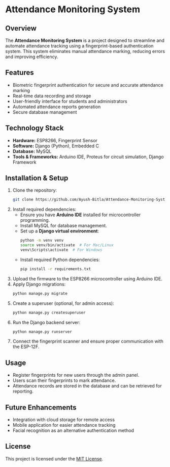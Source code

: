 # Attendance Monitoring System

## Overview
The **Attendance Monitoring System** is a project designed to streamline and automate attendance tracking using a fingerprint-based authentication system. This system eliminates manual attendance marking, reducing errors and improving efficiency.

## Features
- Biometric fingerprint authentication for secure and accurate attendance marking
- Real-time data recording and storage
- User-friendly interface for students and administrators
- Automated attendance reports generation
- Secure database management

## Technology Stack
- **Hardware:** ESP8266, Fingerprint Sensor
- **Software:** Django (Python), Embedded C
- **Database:** MySQL
- **Tools & Frameworks:** Arduino IDE, Proteus for circuit simulation, Django Framework

## Installation & Setup
1. Clone the repository:
   ```sh
   git clone https://github.com/Ayush-Bitla/Attendance-Monitoring-System.git
   ```
2. Install required dependencies:
   - Ensure you have **Arduino IDE** installed for microcontroller programming.
   - Install MySQL for database management.
   - Set up a **Django virtual environment**:
     ```sh
     python -m venv venv
     source venv/bin/activate  # For Mac/Linux
     venv\Scripts\activate  # For Windows
     ```
   - Install required Python dependencies:
     ```sh
     pip install -r requirements.txt
     ```
3. Upload the firmware to the ESP8266 microcontroller using Arduino IDE.
4. Apply Django migrations:
   ```sh
   python manage.py migrate
   ```
5. Create a superuser (optional, for admin access):
   ```sh
   python manage.py createsuperuser
   ```
6. Run the Django backend server:
   ```sh
   python manage.py runserver
   ```
7. Connect the fingerprint scanner and ensure proper communication with the ESP-12F.

## Usage
- Register fingerprints for new users through the admin panel.
- Users scan their fingerprints to mark attendance.
- Attendance records are stored in the database and can be retrieved for reporting.

## Future Enhancements
- Integration with cloud storage for remote access
- Mobile application for easier attendance tracking
- Facial recognition as an alternative authentication method

## License
This project is licensed under the [MIT License](LICENSE).
